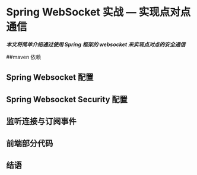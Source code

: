 # Spring WebSocket 实战 — 实现点对点通信



***本文将简单介绍通过使用 Spring 框架的 websocket 来实现点对点的安全通信***

 



##maven 依赖





## Spring Websocket 配置





## Spring Websocket Security 配置





## 监听连接与订阅事件



## 前端部分代码







## 结语